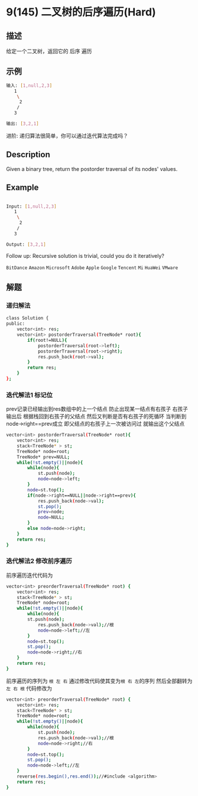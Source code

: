 # 9(145) 二叉树的后序遍历(Hard)
## 描述

给定一个二叉树，返回它的 后序 遍历

## 示例
```bash
输入: [1,null,2,3]  
   1
    \
     2
    /
   3 

输出: [3,2,1]
``` 
进阶: 递归算法很简单，你可以通过迭代算法完成吗？
## Description

Given a binary tree, return the postorder traversal of its nodes' values.

## Example

```bash

Input: [1,null,2,3]
   1
    \
     2
    /
   3

Output: [3,2,1]

```
Follow up: Recursive solution is trivial, could you do it iteratively?

`BitDance` `Amazon` `Microsoft` `Adobe` `Apple` `Google` `Tencent` `Mi` `HuaWei` `VMware`

## 解题

### 递归解法
```bash
class Solution {
public:
    vector<int> res;
    vector<int> postorderTraversal(TreeNode* root){
        if(root!=NULL){
            postorderTraversal(root->left);
            postorderTraversal(root->right);
            res.push_back(root->val);
        }
        return res;
    }
};
```
### 迭代解法1 标记位
prev记录已经输出到res数组中的上一个结点 防止出现某一结点有右孩子 右孩子输出后 根据栈回到右孩子的父结点 然后又判断是否有右孩子的死循环 当判断到node->right==prev成立 即父结点的右孩子上一次被访问过 就输出这个父结点
```bash
vector<int> postorderTraversal(TreeNode* root){
    vector<int> res;
    stack<TreeNode* > st;
    TreeNode* node=root;
    TreeNode* prev=NULL;
    while(!st.empty()||node){
        while(node){
            st.push(node);
            node=node->left;
        }
        node=st.top();
        if(node->right==NULL||node->right==prev){
            res.push_back(node->val);
            st.pop();
            prev=node;
            node=NULL;
        }
        else node=node->right;
    }
    return res;
}
```
### 迭代解法2 修改前序遍历
前序遍历迭代代码为
```bash
vector<int> preorderTraversal(TreeNode* root) {
	vector<int> res;
	stack<TreeNode* > st;
	TreeNode* node=root;
	while(!st.empty()||node){
	    while(node){
	    st.push(node);
	        res.push_back(node->val);//根
	        node=node->left;//左
	    }
	    node=st.top();
	    st.pop();
	    node=node->right;//右
	}
	return res;
}
```

前序遍历的序列为 `根 左 右`
通过修改代码使其变为`根 右 左`的序列 然后全部翻转为`左 右 根`
代码修改为
```bash
vector<int> preorderTraversal(TreeNode* root) {
	vector<int> res;
	stack<TreeNode* > st;
	TreeNode* node=root;
	while(!st.empty()||node){
	    while(node){
	        st.push(node);
	        res.push_back(node->val);//根
	        node=node->right;//右
	    }
	    node=st.top();
	    st.pop();
	    node=node->left;//左
	}
	reverse(res.begin(),res.end());//#include <algorithm>
	return res;
}
```